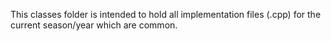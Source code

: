 This classes folder is intended to hold all implementation files (.cpp) for the current season/year which are common.